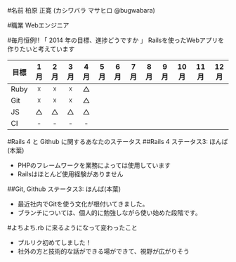 #名前
柏原 正寛 (カシワバラ マサヒロ @bugwabara)

#職業
Webエンジニア

#毎月恒例!! 「 2014 年の目標、進捗どうですか 」
Railsを使ったWebアプリを作りたいと考えています

| 目標 | 1月 | 2月 | 3月 | 4月 | 5月 | 6月 | 7月 | 8月 | 9月 | 10月 | 11月 | 12月 |
| ---- |:---:|:---:|:---:|:---:|:---:|:---:|:---:|:---:|:---:|:---:|:---:|:---:|
|Ruby|☓|☓|☓|△|||||||||
|Git|☓|☓|☓|△|||||||||
|JS|△|△|△|△|||||||||
|CI|-|-|-|-|||||||||


#Rails 4 と Github に関するあなたのステータス
##Rails 4
ステータス3: ほんば(本葉)
- PHPのフレームワークを業務によっては使用しています
- Railsはほとんど使用経験がありません

##Git, Github
ステータス3: ほんば(本葉)
- 最近社内でGitを使う文化が根付いてきました。
- ブランチについては、個人的に勉強しながら使い始めた段階です。

#よちよち.rb に来るようになって変わったこと
- プルリク初めてしました！
- 社外の方と技術的な話ができる場ができて、視野が広がりそう
